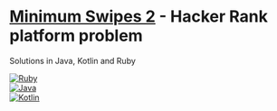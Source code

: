 # [Minimum Swipes 2](https://www.hackerrank.com/challenges/minimum-swaps-2/problem?h_l=interview&playlist_slugs%5B%5D=interview-preparation-kit&playlist_slugs%5B%5D=arrays) - Hacker Rank platform problem
Solutions in Java, Kotlin and Ruby

[![Ruby](https://img.shields.io/badge/Ruby%3F-done-green.svg)](https://github.com/joaogouveia89/hacker-rank-minimum-swaps-2/blob/master/solutions/ruby/minimum_swipes.rb) </br>
[![Java](https://img.shields.io/badge/Java%3F-doing-yellow.svg)](https://GitHub.com/Naereen/StrapDown.js/graphs/commit-activity) </br>
[![Kotlin](https://img.shields.io/badge/Kotlin%3F-doing-yellow.svg)](https://GitHub.com/Naereen/StrapDown.js/graphs/commit-activity)